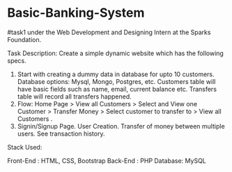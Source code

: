 # Basic-Banking-System

#task1 under the Web Development and Designing Intern at the Sparks Foundation. 

Task Description:
Create a simple dynamic website which has the following specs.
1. Start with creating a dummy data in database for upto 10
customers. Database options: Mysql, Mongo, Postgres, etc.
Customers table will have basic fields such as name, email,
current balance etc. Transfers table will record all transfers
happened.
2. Flow: Home Page > View all Customers > Select and View one
Customer > Transfer Money > Select customer to transfer to >
View all Customers .
3. Signin/Signup Page. User Creation. Transfer of money
between multiple users. See transaction history.

Stack Used:

Front-End : HTML, CSS, Bootstrap
Back-End : PHP
Database: MySQL
